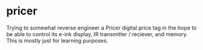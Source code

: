 # pricer
Trying to somewhat reverse engineer a Pricer digital price tag in the hope to be able to control its e-ink display, IR transmitter / reciever, and memory. This is mostly just for learning purposes.
